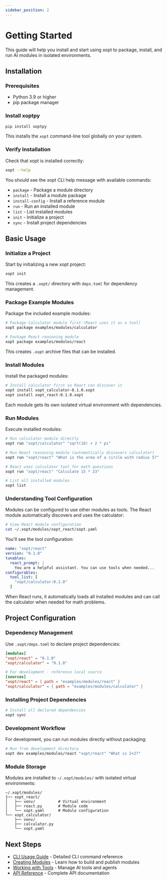 ```yaml
---
sidebar_position: 2
---
```


# Getting Started

This guide will help you install and start using xopt to package, install, and run AI modules in isolated environments.

## Installation

### Prerequisites

- Python 3.9 or higher
- pip package manager

### Install xoptpy

```bash
pip install xoptpy
```

This installs the `xopt` command-line tool globally on your system.

### Verify Installation

Check that xopt is installed correctly:

```bash
xopt --help
```

You should see the xopt CLI help message with available commands:
- `package` - Package a module directory
- `install` - Install a module package
- `install-config` - Install a reference module
- `run` - Run an installed module
- `list` - List installed modules
- `init` - Initialize a project
- `sync` - Install project dependencies

## Basic Usage

### Initialize a Project

Start by initializing a new xopt project:

```bash
xopt init
```

This creates a `.xopt/` directory with `deps.toml` for dependency management.

### Package Example Modules

Package the included example modules:

```bash
# Package Calculator module first (React uses it as a tool)
xopt package examples/modules/calculator

# Package React reasoning module  
xopt package examples/modules/react
```

This creates `.xopt` archive files that can be installed.

### Install Modules

Install the packaged modules:

```bash
# Install calculator first so React can discover it
xopt install xopt_calculator-0.1.0.xopt
xopt install xopt_react-0.1.0.xopt
```

Each module gets its own isolated virtual environment with dependencies.

### Run Modules

Execute installed modules:

```bash
# Run calculator module directly
xopt run "xopt/calculator" "sqrt(16) + 2 * pi"

# Run React reasoning module (automatically discovers calculator)
xopt run "xopt/react" "What is the area of a circle with radius 5?"

# React uses calculator tool for math questions
xopt run "xopt/react" "Calculate 15 * 23"

# List all installed modules
xopt list
```

### Understanding Tool Configuration

Modules can be configured to use other modules as tools. The React module automatically discovers and uses the calculator:

```bash
# View React module configuration
cat ~/.xopt/modules/xopt_react/xopt.yaml
```

You'll see the tool configuration:
```yaml
name: "xopt/react"
version: "0.1.0"
tunables:
  react_prompt: |
    You are a helpful assistant. You can use tools when needed...
configurables:
  tool_list: [
    "xopt/calculator:0.1.0"
  ]
```

When React runs, it automatically loads all installed modules and can call the calculator when needed for math problems.

## Project Configuration

### Dependency Management

Use `.xopt/deps.toml` to declare project dependencies:

```toml
[modules]
"xopt/react" = "0.1.0"
"xopt/calculator" = "0.1.0"

# For development - reference local source
[sources]
"xopt/react" = { path = "examples/modules/react" }
"xopt/calculator" = { path = "examples/modules/calculator" }
```

### Installing Project Dependencies

```bash
# Install all declared dependencies
xopt sync
```

### Development Workflow

For development, you can run modules directly without packaging:

```bash
# Run from development directory
xopt dev examples/modules/react "xopt/react" "What is 2+2?"
```

### Module Storage

Modules are installed to `~/.xopt/modules/` with isolated virtual environments:

```
~/.xopt/modules/
├── xopt_react/
│   ├── venv/          # Virtual environment
│   ├── react.py       # Module code
│   └── xopt.yaml      # Module configuration
└── xopt_calculator/
    ├── venv/
    ├── calculator.py
    └── xopt.yaml
```

## Next Steps

- [CLI Usage Guide](./cli-usage) - Detailed CLI command reference
- [Creating Modules](./creating-modules) - Learn how to build and publish modules
- [Working with Tools](./working-with-tools) - Manage AI tools and agents
- [API Reference](./api/overview) - Complete API documentation
